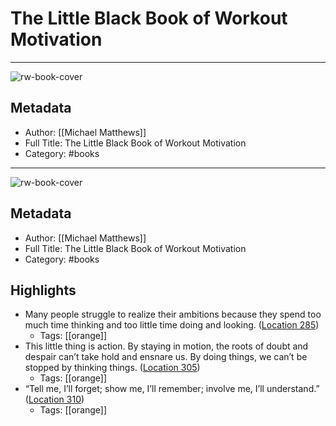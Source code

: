 # The Little Black Book of Workout Motivation

---
![rw-book-cover](https://images-na.ssl-images-amazon.com/images/I/41x2gaBbGGL._SL200_.jpg)

## Metadata
- Author: [[Michael Matthews]]
- Full Title: The Little Black Book of Workout Motivation
- Category: #books
---
![rw-book-cover](https://images-na.ssl-images-amazon.com/images/I/41x2gaBbGGL._SL200_.jpg)

## Metadata
- Author: [[Michael Matthews]]
- Full Title: The Little Black Book of Workout Motivation
- Category: #books

## Highlights
- Many people struggle to realize their ambitions because they spend too much time thinking and too little time doing and looking. ([Location 285](https://readwise.io/to_kindle?action=open&asin=B07FCX94TJ&location=285))
    - Tags: [[orange]] 
- This little thing is action. By staying in motion, the roots of doubt and despair can’t take hold and ensnare us. By doing things, we can’t be stopped by thinking things. ([Location 305](https://readwise.io/to_kindle?action=open&asin=B07FCX94TJ&location=305))
    - Tags: [[orange]] 
- “Tell me, I’ll forget; show me, I’ll remember; involve me, I’ll understand.” ([Location 310](https://readwise.io/to_kindle?action=open&asin=B07FCX94TJ&location=310))
    - Tags: [[orange]] 
